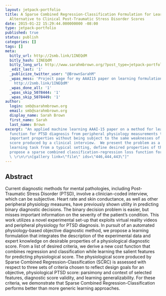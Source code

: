 ```yaml
---
layout: jetpack-portfolio
title: A Sparse Combined Regression-Classification Formulation for Learning a Physiological
  Alternative to Clinical Post-Traumatic Stress Disorder Scores
date: 2015-01-22 15:29:44.000000000 -08:00
type: jetpack-portfolio
published: true
status: publish
categories: []
tags: []
meta:
  bitly_url: http://2smb.link/1INEQdM
  bitly_hash: 1INEQdM
  bitly_long_url: http://www.sarahmbrown.org/?post_type=jetpack-portfolio&p=440
  _edit_last: '1'
  _publicize_twitter_user: "@BrownSarahM"
  _wpas_mess: 'Project page for my AAAI15 paper on learning formulation for PTSD diagnosis:
    http://2smb.link/1INEQdM'
  _wpas_done_all: '1'
  _wpas_skip_5078444: '1'
  _wpas_skip_5078449: '1'
author:
  login: smb@sarahmbrown.org
  email: smb@sarahmbrown.org
  display_name: Sarah Brown
  first_name: Sarah
  last_name: Brown
excerpt: "An applied machine learning AAAI-15 paper on a method for learning a scoring
  function for PTSD diagnosis from peripheral physiology measurements that maintains
  important properties without being subject to the same weaknesses of the 'gold standard'
  score produced by a clinical interview.  We present the problem as a slightly modified
  learning task from a typical setting, define desired properties of the method and
  propose a sparse combined classification-regression loss function for learning.
  \ \r\n\r\n[gallery link=\"file\" ids=\"446,444,443\"]"
---
```

## Abstract
Current diagnostic methods for mental pathologies, including Post-Traumatic Stress Disorder (PTSD), involve a clinician-coded interview, which can be subjective. Heart rate and skin conductance, as well as other peripheral physiology measures, have previously shown utility in predicting binary diagnostic decisions. The binary decision problem is easier, but misses important information on the severity of the patient’s condition. This work utilizes a novel experimental set-up that exploits virtual reality videos and peripheral physiology for PTSD diagnosis. In pursuit of an automated physiology-based objective diagnostic method, we propose a learning formulation that integrates the description of the experimental data and expert knowledge on desirable properties of a physiological diagnostic score. From a list of desired criteria, we derive a new cost function that combines regression and classification while learning the salient features for predicting physiological score. The physiological score produced by Sparse Combined Regression-Classification (SCRC) is assessed with respect to three sets of criteria chosen to reflect design goals for an objective, physiological PTSD score: parsimony and context of selected features, diagnostic score validity, and learning generalizability. For these criteria, we demonstrate that Sparse Combined Regression-Classification performs better than more generic learning approaches.

<!---
# Downloads:
[gallery link="file" columns="4" ids="446,444,443,595"]
&nbsp;
&nbsp;
Related Posts:
[display-posts include_excerpt="false" tag="aaai15" wrapper="ul"] --->
